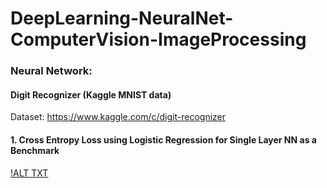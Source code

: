 # DeepLearning-NeuralNet-ComputerVision-ImageProcessing

### Neural Network:
#### Digit Recognizer (Kaggle MNIST data)
Dataset: https://www.kaggle.com/c/digit-recognizer

#### 1. Cross Entropy Loss using Logistic Regression for Single Layer NN as a Benchmark
[!ALT TXT](https://github.com/SaifurRR/DeepLearning-NeuralNet-ComputerVision-ImageProcessing/blob/main/NeuralNetwork/Images/1_Logistic%20Regression_train_test_loss.png)


            
  
     
      
       
        
